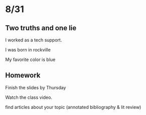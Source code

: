 # 8/31

## Two truths and one lie

I worked as a tech support.

I was born in rockville

My favorite color is blue

## Homework

Finish the slides by Thursday

Watch the class video.

find articles about your topic (annotated bibliography & lit review)
